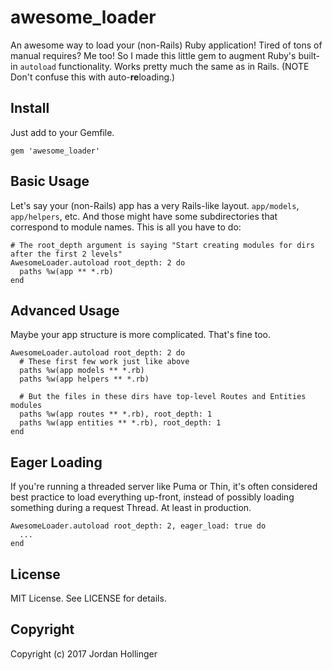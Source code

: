 # awesome_loader

An awesome way to load your (non-Rails) Ruby application! Tired of tons of manual requires? Me too! So I made this little gem to augment Ruby's built-in `autoload` functionality. Works pretty much the same as in Rails. (NOTE Don't confuse this with auto-**re**loading.)

## Install

Just add to your Gemfile.

    gem 'awesome_loader'

## Basic Usage

Let's say your (non-Rails) app has a very Rails-like layout. `app/models`, `app/helpers`, etc. And those might have some subdirectories that correspond to module names. This is all you have to do:

    # The root_depth argument is saying "Start creating modules for dirs after the first 2 levels"
    AwesomeLoader.autoload root_depth: 2 do
      paths %w(app ** *.rb)
    end

## Advanced Usage

Maybe your app structure is more complicated. That's fine too.

    AwesomeLoader.autoload root_depth: 2 do
      # These first few work just like above
      paths %w(app models ** *.rb)
      paths %w(app helpers ** *.rb)

      # But the files in these dirs have top-level Routes and Entities modules
      paths %w(app routes ** *.rb), root_depth: 1
      paths %w(app entities ** *.rb), root_depth: 1
    end

## Eager Loading

If you're running a threaded server like Puma or Thin, it's often considered best practice to load everything
up-front, instead of possibly loading something during a request Thread. At least in production.

    AwesomeLoader.autoload root_depth: 2, eager_load: true do
      ...
    end

## License

MIT License. See LICENSE for details.

## Copyright

Copyright (c) 2017 Jordan Hollinger
